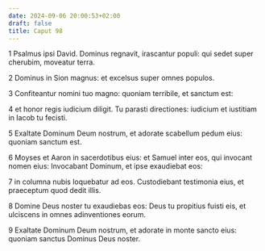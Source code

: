 ```yaml
---
date: 2024-09-06 20:00:53+02:00
draft: false
title: Caput 98
---
```





1 Psalmus ipsi David. Dominus regnavit, irascantur populi: qui sedet super cherubim, moveatur terra.

2 Dominus in Sion magnus: et excelsus super omnes populos.

3 Confiteantur nomini tuo magno: quoniam terribile, et sanctum est:

4 et honor regis iudicium diligit. Tu parasti directiones: iudicium et iustitiam in Iacob tu fecisti.

5 Exaltate Dominum Deum nostrum, et adorate scabellum pedum eius: quoniam sanctum est.

6 Moyses et Aaron in sacerdotibus eius: et Samuel inter eos, qui invocant nomen eius: Invocabant Dominum, et ipse exaudiebat eos:

7 in columna nubis loquebatur ad eos. Custodiebant testimonia eius, et praeceptum quod dedit illis.

8 Domine Deus noster tu exaudiebas eos: Deus tu propitius fuisti eis, et ulciscens in omnes adinventiones eorum.

9 Exaltate Dominum Deum nostrum, et adorate in monte sancto eius: quoniam sanctus Dominus Deus noster.

